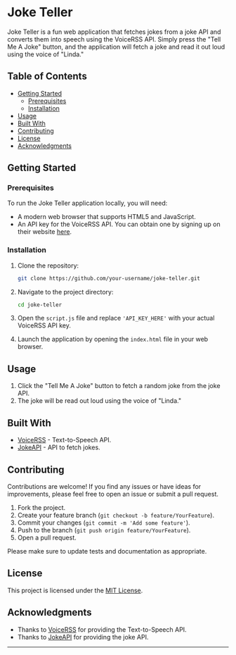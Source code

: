 # Joke Teller

Joke Teller is a fun web application that fetches jokes from a joke API and converts them into speech using the VoiceRSS API. Simply press the "Tell Me A Joke" button, and the application will fetch a joke and read it out loud using the voice of "Linda."


## Table of Contents

- [Getting Started](#getting-started)
  - [Prerequisites](#prerequisites)
  - [Installation](#installation)
- [Usage](#usage)
- [Built With](#built-with)
- [Contributing](#contributing)
- [License](#license)
- [Acknowledgments](#acknowledgments)

## Getting Started

### Prerequisites

To run the Joke Teller application locally, you will need:

- A modern web browser that supports HTML5 and JavaScript.
- An API key for the VoiceRSS API. You can obtain one by signing up on their website [here](https://www.voicerss.org/).

### Installation

1. Clone the repository:

   ```bash
   git clone https://github.com/your-username/joke-teller.git
   ```

2. Navigate to the project directory:

   ```bash
   cd joke-teller
   ```

3. Open the `script.js` file and replace `'API_KEY_HERE'` with your actual VoiceRSS API key.

4. Launch the application by opening the `index.html` file in your web browser.

## Usage

1. Click the "Tell Me A Joke" button to fetch a random joke from the joke API.
2. The joke will be read out loud using the voice of "Linda."

## Built With

- [VoiceRSS](https://www.voicerss.org/) - Text-to-Speech API.
- [JokeAPI](https://v2.jokeapi.dev/) - API to fetch jokes.

## Contributing

Contributions are welcome! If you find any issues or have ideas for improvements, please feel free to open an issue or submit a pull request.

1. Fork the project.
2. Create your feature branch (`git checkout -b feature/YourFeature`).
3. Commit your changes (`git commit -m 'Add some feature'`).
4. Push to the branch (`git push origin feature/YourFeature`).
5. Open a pull request.

Please make sure to update tests and documentation as appropriate.

## License

This project is licensed under the [MIT License](LICENSE).

## Acknowledgments

- Thanks to [VoiceRSS](https://www.voicerss.org/) for providing the Text-to-Speech API.
- Thanks to [JokeAPI](https://v2.jokeapi.dev/) for providing the joke API.

---
